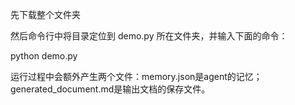 先下载整个文件夹

然后命令行中将目录定位到 demo.py 所在文件夹，并输入下面的命令：

python demo.py

运行过程中会额外产生两个文件：memory.json是agent的记忆；generated_document.md是输出文档的保存文件。
